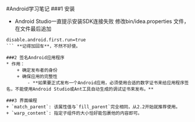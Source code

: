 #Android学习笔记
###1 安装
* Android Studio一直提示安装SDK连接失败
	修改bin/idea.properties 文件，在文件最后追加
```properties 
disable.android.first.run=true
``` **记得加回车**，不然不好使。

###2 签名Android应用程序
* 作用：
	+ 确定发布者的身份
	+ 确保应用的完整性
		- **如果要正式发布一个Android应用，必须使用合适的数字证书来给应用程序签名，不能使用Android Studio或Ant工具自动生成的调试证书来发布。**

###3 界面编程
+ `match_parent`: 该属性值与`fill_parent`完全相同，从2.2开始就推荐使用。
+ `warp_content`: 指定子组件的大小恰好能包裹他的内容即可。
